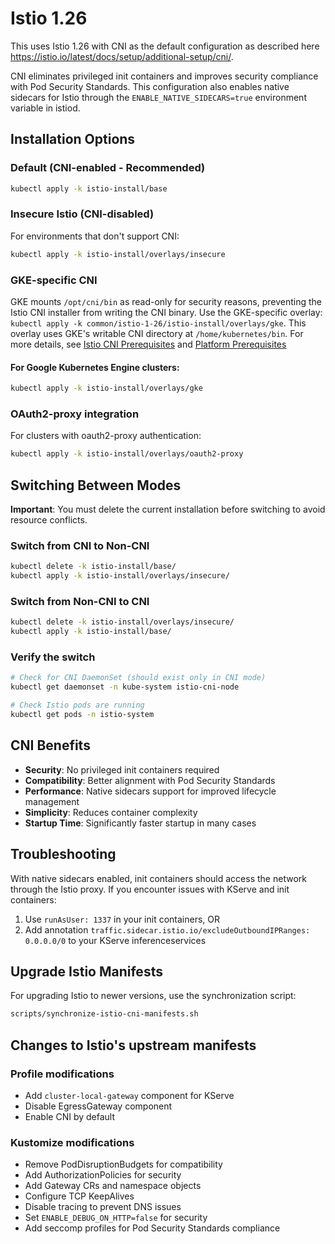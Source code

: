 # Istio 1.26

This uses Istio 1.26 with CNI as the default configuration as described here <https://istio.io/latest/docs/setup/additional-setup/cni/>.

CNI eliminates privileged init containers and improves security compliance with Pod Security Standards. This configuration also enables native sidecars for Istio through the `ENABLE_NATIVE_SIDECARS=true` environment variable in istiod.

## Installation Options

### Default (CNI-enabled - Recommended)
```bash
kubectl apply -k istio-install/base
```

### Insecure Istio (CNI-disabled)
For environments that don't support CNI:
```bash
kubectl apply -k istio-install/overlays/insecure
```

### GKE-specific CNI
GKE mounts `/opt/cni/bin` as read-only for security reasons, preventing the Istio CNI installer from writing the CNI binary. Use the GKE-specific overlay: `kubectl apply -k common/istio-1-26/istio-install/overlays/gke`. This overlay uses GKE's writable CNI directory at `/home/kubernetes/bin`. For more details, see [Istio CNI Prerequisites](https://istio.io/latest/docs/setup/additional-setup/cni/#prerequisites) and [Platform Prerequisites](https://istio.io/latest/docs/ambient/install/platform-prerequisites/)

#### For Google Kubernetes Engine clusters:
```bash
kubectl apply -k istio-install/overlays/gke
```

### OAuth2-proxy integration
For clusters with oauth2-proxy authentication:
```bash
kubectl apply -k istio-install/overlays/oauth2-proxy
```

## Switching Between Modes

**Important**: You must delete the current installation before switching to avoid resource conflicts.

### Switch from CNI to Non-CNI
```bash
kubectl delete -k istio-install/base/
kubectl apply -k istio-install/overlays/insecure/
```

### Switch from Non-CNI to CNI
```bash
kubectl delete -k istio-install/overlays/insecure/
kubectl apply -k istio-install/base/
```

### Verify the switch
```bash
# Check for CNI DaemonSet (should exist only in CNI mode)
kubectl get daemonset -n kube-system istio-cni-node

# Check Istio pods are running
kubectl get pods -n istio-system
```

## CNI Benefits

- **Security**: No privileged init containers required
- **Compatibility**: Better alignment with Pod Security Standards
- **Performance**: Native sidecars support for improved lifecycle management
- **Simplicity**: Reduces container complexity
- **Startup Time**: Significantly faster startup in many cases

## Troubleshooting

With native sidecars enabled, init containers should access the network through the Istio proxy. If you encounter issues with KServe and init containers:

1. Use `runAsUser: 1337` in your init containers, OR
2. Add annotation `traffic.sidecar.istio.io/excludeOutboundIPRanges: 0.0.0.0/0` to your KServe inferenceservices

## Upgrade Istio Manifests
For upgrading Istio to newer versions, use the synchronization script:

```bash
scripts/synchronize-istio-cni-manifests.sh
```

## Changes to Istio's upstream manifests

### Profile modifications

- Add `cluster-local-gateway` component for KServe
- Disable EgressGateway component
- Enable CNI by default

### Kustomize modifications

- Remove PodDisruptionBudgets for compatibility
- Add AuthorizationPolicies for security
- Add Gateway CRs and namespace objects
- Configure TCP KeepAlives
- Disable tracing to prevent DNS issues
- Set `ENABLE_DEBUG_ON_HTTP=false` for security
- Add seccomp profiles for Pod Security Standards compliance